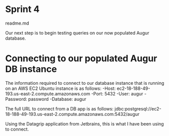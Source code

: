 # Sprint 4
readme.md

Our next step is to begin testing queries on our now populated Augur database.

# Connecting to our populated Augur DB instance
The information required to connect to our database instance that is running on an AWS EC2 Ubuntu instance is as follows:
  -Host: ec2-18-188-49-193.us-east-2.compute.amazonaws.com 
  -Port: 5432 
  -User: augur 
  -Password: password 
  -Database: augur 
  
 The full URL to connect from a DB app is as follows:
 jdbc:postgresql://ec2-18-188-49-193.us-east-2.compute.amazonaws.com:5432/augur
 
 Using the Datagrip application from Jetbrains, this is what I have been using to connect. 
